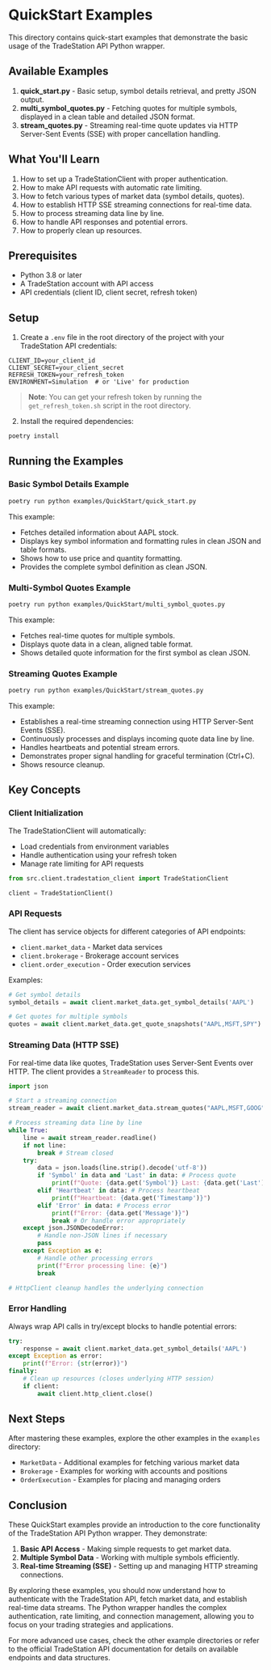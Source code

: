 # QuickStart Examples

This directory contains quick-start examples that demonstrate the basic usage of the TradeStation API Python wrapper.

## Available Examples

1. **quick_start.py** - Basic setup, symbol details retrieval, and pretty JSON output.
2. **multi_symbol_quotes.py** - Fetching quotes for multiple symbols, displayed in a clean table and detailed JSON format.
3. **stream_quotes.py** - Streaming real-time quote updates via HTTP Server-Sent Events (SSE) with proper cancellation handling.

## What You'll Learn

1. How to set up a TradeStationClient with proper authentication.
2. How to make API requests with automatic rate limiting.
3. How to fetch various types of market data (symbol details, quotes).
4. How to establish HTTP SSE streaming connections for real-time data.
5. How to process streaming data line by line.
6. How to handle API responses and potential errors.
7. How to properly clean up resources.

## Prerequisites

- Python 3.8 or later
- A TradeStation account with API access
- API credentials (client ID, client secret, refresh token)

## Setup

1. Create a `.env` file in the root directory of the project with your TradeStation API credentials:

```
CLIENT_ID=your_client_id
CLIENT_SECRET=your_client_secret
REFRESH_TOKEN=your_refresh_token
ENVIRONMENT=Simulation  # or 'Live' for production
```

> **Note**: You can get your refresh token by running the `get_refresh_token.sh` script in the root directory.

2. Install the required dependencies:

```bash
poetry install
```

## Running the Examples

### Basic Symbol Details Example

```bash
poetry run python examples/QuickStart/quick_start.py
```

This example:
- Fetches detailed information about AAPL stock.
- Displays key symbol information and formatting rules in clean JSON and table formats.
- Shows how to use price and quantity formatting.
- Provides the complete symbol definition as clean JSON.

### Multi-Symbol Quotes Example

```bash
poetry run python examples/QuickStart/multi_symbol_quotes.py
```

This example:
- Fetches real-time quotes for multiple symbols.
- Displays quote data in a clean, aligned table format.
- Shows detailed quote information for the first symbol as clean JSON.

### Streaming Quotes Example

```bash
poetry run python examples/QuickStart/stream_quotes.py
```

This example:
- Establishes a real-time streaming connection using HTTP Server-Sent Events (SSE).
- Continuously processes and displays incoming quote data line by line.
- Handles heartbeats and potential stream errors.
- Demonstrates proper signal handling for graceful termination (Ctrl+C).
- Shows resource cleanup.

## Key Concepts

### Client Initialization

The TradeStationClient will automatically:
- Load credentials from environment variables
- Handle authentication using your refresh token
- Manage rate limiting for API requests

```python
from src.client.tradestation_client import TradeStationClient

client = TradeStationClient()
```

### API Requests

The client has service objects for different categories of API endpoints:

- `client.market_data` - Market data services
- `client.brokerage` - Brokerage account services
- `client.order_execution` - Order execution services

Examples:
```python
# Get symbol details
symbol_details = await client.market_data.get_symbol_details('AAPL')

# Get quotes for multiple symbols
quotes = await client.market_data.get_quote_snapshots("AAPL,MSFT,SPY")
```

### Streaming Data (HTTP SSE)

For real-time data like quotes, TradeStation uses Server-Sent Events over HTTP. The client provides a `StreamReader` to process this.

```python
import json

# Start a streaming connection
stream_reader = await client.market_data.stream_quotes("AAPL,MSFT,GOOG")

# Process streaming data line by line
while True:
    line = await stream_reader.readline()
    if not line:
        break # Stream closed
    try:
        data = json.loads(line.strip().decode('utf-8'))
        if 'Symbol' in data and 'Last' in data: # Process quote
            print(f"Quote: {data.get('Symbol')} Last: {data.get('Last')}")
        elif 'Heartbeat' in data: # Process heartbeat
            print(f"Heartbeat: {data.get('Timestamp')}")
        elif 'Error' in data: # Process error
            print(f"Error: {data.get('Message')}")
            break # Or handle error appropriately
    except json.JSONDecodeError:
        # Handle non-JSON lines if necessary
        pass 
    except Exception as e:
        # Handle other processing errors
        print(f"Error processing line: {e}")
        break

# HttpClient cleanup handles the underlying connection
```

### Error Handling

Always wrap API calls in try/except blocks to handle potential errors:

```python
try:
    response = await client.market_data.get_symbol_details('AAPL')
except Exception as error:
    print(f"Error: {str(error)}")
finally:
    # Clean up resources (closes underlying HTTP session)
    if client:
        await client.http_client.close()
```

## Next Steps

After mastering these examples, explore the other examples in the `examples` directory:

- `MarketData` - Additional examples for fetching various market data
- `Brokerage` - Examples for working with accounts and positions
- `OrderExecution` - Examples for placing and managing orders

## Conclusion

These QuickStart examples provide an introduction to the core functionality of the TradeStation API Python wrapper. They demonstrate:

1. **Basic API Access** - Making simple requests to get market data.
2. **Multiple Symbol Data** - Working with multiple symbols efficiently.
3. **Real-time Streaming (SSE)** - Setting up and managing HTTP streaming connections.

By exploring these examples, you should now understand how to authenticate with the TradeStation API, fetch market data, and establish real-time data streams. The Python wrapper handles the complex authentication, rate limiting, and connection management, allowing you to focus on your trading strategies and applications.

For more advanced use cases, check the other example directories or refer to the official TradeStation API documentation for details on available endpoints and data structures. 